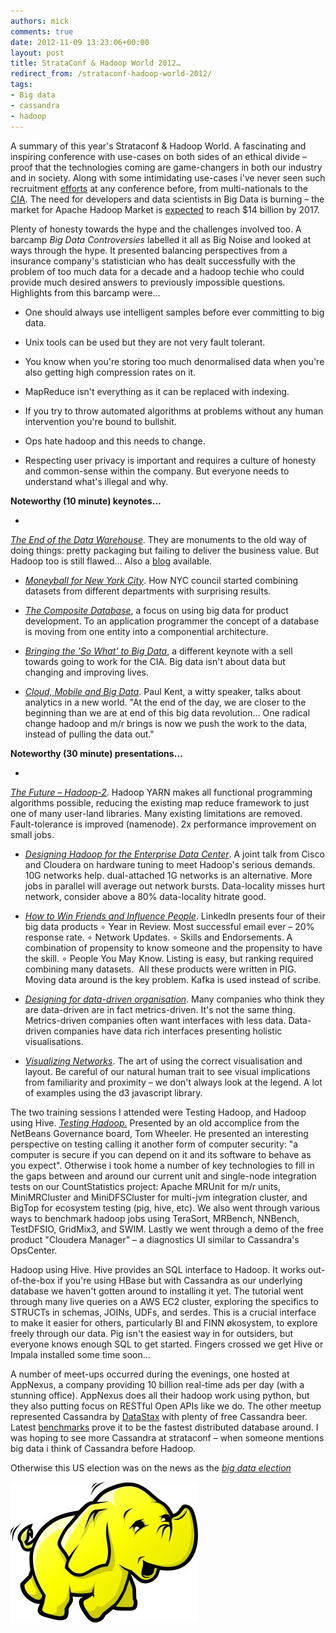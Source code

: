 ```yaml
---
authors: mick
comments: true
date: 2012-11-09 13:23:06+00:00
layout: post
title: StrataConf & Hadoop World 2012…
redirect_from: /strataconf-hadoop-world-2012/
tags:
- Big data
- cassandra
- hadoop
---
```


A summary of this year's Strataconf & Hadoop World.
A fascinating and inspiring conference with use-cases on both sides of an ethical divide – proof that the technologies coming are game-changers in both our industry and in society. Along with some intimidating use-cases i've never seen such recruitment [efforts](http://twitter.com/SQLDiva/status/261523933243789312) at any conference before, from multi-nationals to the [CIA](https://twitter.com/comsysto/status/261174163455225857). The need for developers and data scientists in Big Data is burning – the market for Apache Hadoop Market is [expected](https://twitter.com/TheASF/status/263823598731530240) to reach $14 billion by 2017.

Plenty of honesty towards the hype and the challenges involved too. A barcamp _Big Data Controversies_ labelled it all as Big Noise and looked at ways through the hype. It presented balancing perspectives from a insurance company's statistician who has dealt successfully with the problem of too much data for a decade and a hadoop techie who could provide much desired answers to previously impossible questions. Highlights from this barcamp were…

  * One should always use intelligent samples before ever committing to big data.


  * Unix tools can be used but they are not very fault tolerant.


  * You know when you're storing too much denormalised data when you're also getting high compression rates on it.


  * MapReduce isn't everything as it can be replaced with indexing.


  * If you try to throw automated algorithms at problems without any human intervention you're bound to bullshit.


  * Ops hate hadoop and this needs to change.


  * Respecting user privacy is important and requires a culture of honesty and common-sense within the company. But everyone needs to understand what's illegal and why.



**Noteworthy (10 minute) keynotes…**


  *
 _[The End of the Data Warehouse](http://bit.ly/SJGrHf )_. They are monuments to the old way of doing things: pretty packaging but failing to deliver the business value. But Hadoop too is still flawed…  Also a [blog](http://bit.ly/RijQBv) available.



  * _[Moneyball for New York City](http://bit.ly/R6bkFS)_. How NYC council started combining datasets from different departments with surprising results.



  * _[The Composite Database](http://bit.ly/Pwgj4y)_, a focus on using big data for product development. To an application programmer the concept of a database is moving from one entity into a componential architecture.



  * _[Bringing the 'So What' to Big Data](http://t.co/pmpdJw3h)_, a different keynote with a sell towards going to work for the CIA. Big data isn't about data but changing and improving lives.



  * _[Cloud, Mobile and Big Data](http://bit.ly/PPVB15)_. Paul Kent, a witty speaker, talks about analytics in a new world. "At the end of the day, we are closer to the beginning than we are at end of this big data revolution… One radical change hadoop and m/r brings is now we push the work to the data, instead of pulling the data out."

**Noteworthy (30 minute) presentations…**


  *
 _[The Future – Hadoop-2](http://slidesha.re/PAXdu2)_. Hadoop YARN makes all functional programming algorithms possible, reducing the existing map reduce framework to just one of many user-land libraries. Many existing limitations are removed. Fault-tolerance is improved (namenode). 2x performance improvement on small jobs.



  * _[Designing Hadoop for the Enterprise Data Center](http://tech.finn.no/?attachment_id=1758)_. A joint talk from Cisco and Cloudera on hardware tuning to meet Hadoop's serious demands. 10G networks help. dual-attached 1G networks is an alternative. More jobs in parallel will average out network bursts. Data-locality misses hurt network, consider above a 80% data-locality hitrate good.



  * _[How to Win Friends and Influence People](http://slidesha.re/YraGqG)_. LinkedIn presents four of their big data products
∘ Year in Review. Most successful email ever – 20% response rate.
∘ Network Updates.
∘ Skills and Endorsements. A combination of propensity to know someone and the propensity to have the skill.
∘ People You May Know. Listing is easy, but ranking required combining many datasets. 
All these products were written in PIG. Moving data around is the key problem. Kafka is used instead of scribe.



  * _[Designing for data-driven organisation](http://bit.ly/UaxOdm)_. Many companies who think they are data-driven are in fact metrics-driven. It's not the same thing. Metrics-driven companies often want interfaces with less data. Data-driven companies have data rich interfaces presenting holistic visualisations.



  * _[Visualizing Networks](http://slidesha.re/RzPWuk)_. The art of using the correct visualisation and layout. Be careful of our natural human trait to see visual implications from familiarity and proximity – we don't always look at the legend. A lot of examples using the d3 javascript library.

The two training sessions I attended were Testing Hadoop, and Hadoop using Hive.
_[Testing Hadoop.](http://bit.ly/XbVbDK)_
Presented by an old accomplice from the NetBeans Governance board, Tom Wheeler. He presented an interesting perspective on testing calling it another form of computer security: "a computer is secure if you can depend on it and its software to behave as you expect". Otherwise i took home a number of key technologies to fill in the gaps between and around our current unit and single-node integration tests on our CountStatistics project: Apache MRUnit for m/r units, MiniMRCluster and MiniDFSCluster for multi-jvm integration cluster, and BigTop for ecosystem testing (pig, hive, etc). We also went through various ways to benchmark hadoop jobs using TeraSort, MRBench, NNBench, TestDFSIO, GridMix3, and SWIM. Lastly we went through a demo of the free product "Cloudera Manager" – a diagnostics UI similar to Cassandra's OpsCenter.

Hadoop using Hive.
Hive provides an SQL interface to Hadoop. It works out-of-the-box if you're using HBase but with Cassandra as our underlying database we haven't gotten around to installing it yet. The tutorial went through many live queries on a AWS EC2 cluster, exploring the specifics to STRUCTs in schemas, JOINs, UDFs, and serdes. This is a crucial interface to make it easier for others, particularly BI and FINN økosystem, to explore freely through our data. Pig isn't the easiest way in for outsiders, but everyone knows enough SQL to get started. Fingers crossed we get Hive or Impala installed some time soon…  

A number of meet-ups occurred during the evenings, one hosted at AppNexus, a company providing 10 billion real-time ads per day (with a stunning office). AppNexus does all their hadoop work using python, but they also putting focus on RESTful Open APIs like we do. The other meetup represented Cassandra by [DataStax](http://www.datastax.com/) with plenty of free Cassandra beer. Latest [benchmarks](http://bit.ly/Ut7ZzB) prove it to be the fastest distributed database around. I was hoping to see more Cassandra at strataconf – when someone mentions big data i think of Cassandra before Hadoop.

Otherwise this US election was on the news as the _[big data election](http://bit.ly/RCFWim)_

![Hadoop](/images/2012-11-09-strataconf-hadoop-world-2012/hadoop1.jpg)